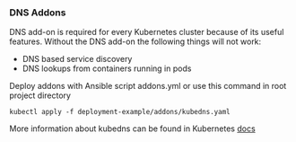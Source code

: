 ### DNS Addons
DNS add-on is required for every Kubernetes cluster because of its useful features. Without the DNS add-on the following things will not work:

- DNS based service discovery
- DNS lookups from containers running in pods

Deploy addons with Ansible script addons.yml or use this command in root project directory

```
kubectl apply -f deployment-example/addons/kubedns.yaml
```

More information about kubedns can be found in Kubernetes [docs](https://kubernetes.io/docs/concepts/services-networking/dns-pod-service/)